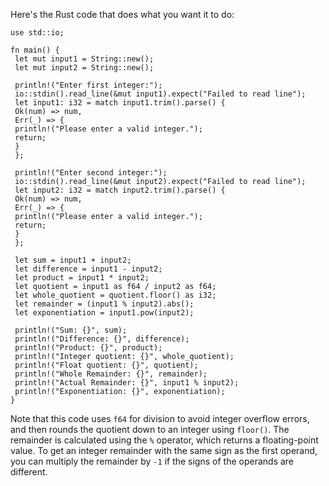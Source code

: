 Here's the Rust code that does what you want it to do:
```
use std::io;
 
fn main() {
 let mut input1 = String::new();
 let mut input2 = String::new();
 
 println!("Enter first integer:");
 io::stdin().read_line(&mut input1).expect("Failed to read line");
 let input1: i32 = match input1.trim().parse() {
 Ok(num) => num,
 Err(_) => {
 println!("Please enter a valid integer.");
 return;
 }
 };
 
 println!("Enter second integer:");
 io::stdin().read_line(&mut input2).expect("Failed to read line");
 let input2: i32 = match input2.trim().parse() {
 Ok(num) => num,
 Err(_) => {
 println!("Please enter a valid integer.");
 return;
 }
 };
 
 let sum = input1 + input2;
 let difference = input1 - input2;
 let product = input1 * input2;
 let quotient = input1 as f64 / input2 as f64;
 let whole_quotient = quotient.floor() as i32;
 let remainder = (input1 % input2).abs();
 let exponentiation = input1.pow(input2);
 
 println!("Sum: {}", sum);
 println!("Difference: {}", difference);
 println!("Product: {}", product);
 println!("Integer quotient: {}", whole_quotient);
 println!("Float quotient: {}", quotient);
 println!("Whole Remainder: {}", remainder);
 println!("Actual Remainder: {}", input1 % input2);
 println!("Exponentiation: {}", exponentiation);
}
```
Note that this code uses `f64` for division to avoid integer overflow errors, and then rounds the quotient down to an integer using `floor()`. The remainder is calculated using the `%` operator, which returns a floating-point value. To get an integer remainder with the same sign as the first operand, you can multiply the remainder by `-1` if the signs of the operands are different.

